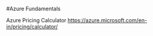 #Azure Fundamentals

Azure Pricing Calculator
https://azure.microsoft.com/en-in/pricing/calculator/
